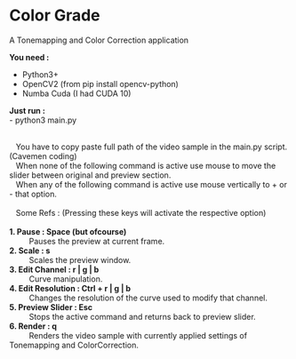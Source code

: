 # Color Grade
A Tonemapping and Color Correction application

<b>You need :</b>
<ul>
  <li>Python3+</li>
  <li>OpenCV2 (from pip install opencv-python)</li>
  <li>Numba Cuda (I had CUDA 10)</li>  
</ul>

<b>Just run : <br></b>
\- python3 main.py

<br>
&nbsp&nbsp You have to copy paste full path of the video sample in the main.py script. (Cavemen coding) <br>
&nbsp&nbsp When none of the following command is active use mouse to move the slider between original and preview section.<br>
&nbsp&nbsp When any of the following command is active use mouse vertically to + or - that option.<br>
<br>
&nbsp&nbsp Some Refs : (Pressing these keys will activate the respective option)<br><br>
<b>1. Pause : Space (but ofcourse)</b><br>
&nbsp&nbsp&nbsp&nbsp&nbsp&nbsp&nbsp&nbsp   Pauses the preview at  current frame.<br>
<b>2. Scale : s</b><br>
&nbsp&nbsp&nbsp&nbsp&nbsp&nbsp&nbsp&nbsp   Scales the preview window.<br>
<b>3. Edit Channel : r | g | b</b><br>
&nbsp&nbsp&nbsp&nbsp&nbsp&nbsp&nbsp&nbsp   Curve manipulation.<br>
<b>4. Edit Resolution : Ctrl + r | g | b</b><br>
&nbsp&nbsp&nbsp&nbsp&nbsp&nbsp&nbsp&nbsp   Changes the resolution of the curve used to modify that channel.<br>
<b>5. Preview Slider : Esc</b><br>
&nbsp&nbsp&nbsp&nbsp&nbsp&nbsp&nbsp&nbsp   Stops the active command and returns back to preview slider.<br>
<b>6. Render : q</b><br>
&nbsp&nbsp&nbsp&nbsp&nbsp&nbsp&nbsp&nbsp   Renders the video sample with currently applied settings of Tonemapping and ColorCorrection.<br>
